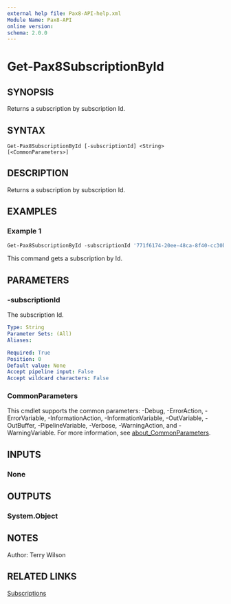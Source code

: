 ```yaml
---
external help file: Pax8-API-help.xml
Module Name: Pax8-API
online version:
schema: 2.0.0
---
```


# Get-Pax8SubscriptionById

## SYNOPSIS
Returns a subscription by subscription Id.

## SYNTAX

```
Get-Pax8SubscriptionById [-subscriptionId] <String> [<CommonParameters>]
```

## DESCRIPTION
Returns a subscription by subscription Id.

## EXAMPLES

### Example 1
```powershell
Get-Pax8SubscriptionById -subscriptionId '771f6174-20ee-48ca-8f40-cc30bb165bcd'
```

This command gets a subscription by Id.

## PARAMETERS

### -subscriptionId
The subscription Id.

```yaml
Type: String
Parameter Sets: (All)
Aliases:

Required: True
Position: 0
Default value: None
Accept pipeline input: False
Accept wildcard characters: False
```

### CommonParameters
This cmdlet supports the common parameters: -Debug, -ErrorAction, -ErrorVariable, -InformationAction, -InformationVariable, -OutVariable, -OutBuffer, -PipelineVariable, -Verbose, -WarningAction, and -WarningVariable. For more information, see [about_CommonParameters](http://go.microsoft.com/fwlink/?LinkID=113216).

## INPUTS

### None

## OUTPUTS

### System.Object
## NOTES
Author: Terry Wilson

## RELATED LINKS

[Subscriptions](https://docs.pax8.com/api/v1#tag/Subscriptions)
